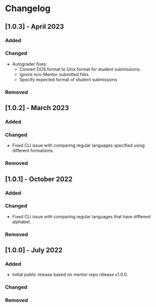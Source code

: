 # Changelog

## [1.0.3] - April 2023

### Added

### Changed
- Autograder fixes:
    - Convert DOS format to Unix format for student submissions.
    - Ignore non-Mentor submitted files.
    - Specify expected format of student submissions

### Removed

## [1.0.2] - March 2023

### Added

### Changed
- Fixed CLI issue with comparing regular languages specified using different formalisms.

### Removed

## [1.0.1] - October 2022

### Added

### Changed
- Fixed CLI issue with comparing regular languages that have different alphabet.

### Removed

## [1.0.0] - July 2022

### Added
- Initial public release based on mentor repo release v1.0.0.

### Changed

### Removed
